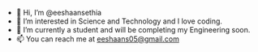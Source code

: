 - 👋 Hi, I’m @eeshaansethia
- 👀 I’m interested in Science and Technology and I love coding.
- 🌱 I’m currently a student and will be completing my Engineering soon.
- 📫 You can reach me at eeshaans05@gmail.com

<!---
eeshaansethia/eeshaansethia is a ✨ special ✨ repository because its `README.md` (this file) appears on your GitHub profile.
You can click the Preview link to take a look at your changes.
--->
